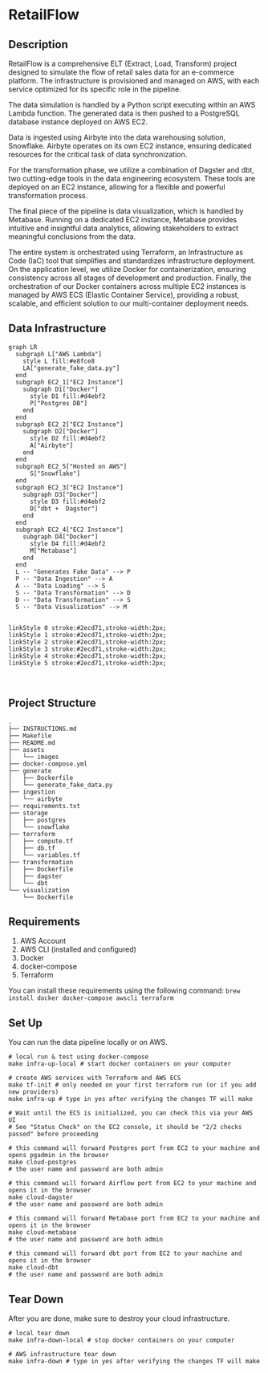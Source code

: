 # RetailFlow

## Description

RetailFlow is a comprehensive ELT (Extract, Load, Transform) project designed to simulate the flow of retail sales data for an e-commerce platform. The infrastructure is provisioned and managed on AWS, with each service optimized for its specific role in the pipeline.

The data simulation is handled by a Python script executing within an AWS Lambda function. The generated data is then pushed to a PostgreSQL database instance deployed on AWS EC2.

Data is ingested using Airbyte into the data warehousing solution, Snowflake. Airbyte operates on its own EC2 instance, ensuring dedicated resources for the critical task of data synchronization.

For the transformation phase, we utilize a combination of Dagster and dbt, two cutting-edge tools in the data engineering ecosystem. These tools are deployed on an EC2 instance, allowing for a flexible and powerful transformation process.

The final piece of the pipeline is data visualization, which is handled by Metabase. Running on a dedicated EC2 instance, Metabase provides intuitive and insightful data analytics, allowing stakeholders to extract meaningful conclusions from the data.

The entire system is orchestrated using Terraform, an Infrastructure as Code (IaC) tool that simplifies and standardizes infrastructure deployment. On the application level, we utilize Docker for containerization, ensuring consistency across all stages of development and production. Finally, the orchestration of our Docker containers across multiple EC2 instances is managed by AWS ECS (Elastic Container Service), providing a robust, scalable, and efficient solution to our multi-container deployment needs.

## Data Infrastructure

```mermaid
graph LR
  subgraph L["AWS Lambda"]
    style L fill:#e8fce8
    LA["generate_fake_data.py"]
  end
  subgraph EC2_1["EC2 Instance"]
    subgraph D1["Docker"]
      style D1 fill:#d4ebf2
      P["Postgres DB"]
    end
  end
  subgraph EC2_2["EC2 Instance"]
    subgraph D2["Docker"]
      style D2 fill:#d4ebf2
      A["Airbyte"]
    end
  end
  subgraph EC2_5["Hosted on AWS"]
      S["Snowflake"]
  end
  subgraph EC2_3["EC2 Instance"]
    subgraph D3["Docker"]
      style D3 fill:#d4ebf2
      D["dbt +  Dagster"]
    end
  end
  subgraph EC2_4["EC2 Instance"]
    subgraph D4["Docker"]
      style D4 fill:#d4ebf2
      M["Metabase"]
    end
  end
  L -- "Generates Fake Data" --> P
  P -- "Data Ingestion" --> A
  A -- "Data Loading" --> S
  S -- "Data Transformation" --> D
  D -- "Data Transformation" --> S
  S -- "Data Visualization" --> M


linkStyle 0 stroke:#2ecd71,stroke-width:2px;
linkStyle 1 stroke:#2ecd71,stroke-width:2px;
linkStyle 2 stroke:#2ecd71,stroke-width:2px;
linkStyle 3 stroke:#2ecd71,stroke-width:2px;
linkStyle 4 stroke:#2ecd71,stroke-width:2px;
linkStyle 5 stroke:#2ecd71,stroke-width:2px;
```

<br>

## Project Structure

```
.
├── INSTRUCTIONS.md
├── Makefile
├── README.md
├── assets
│   └── images
├── docker-compose.yml
├── generate
│   ├── Dockerfile
│   └── generate_fake_data.py
├── ingestion
│   └── airbyte
├── requirements.txt
├── storage
│   ├── postgres
│   └── snowflake
├── terraform
│   ├── compute.tf
│   ├── db.tf
│   └── variables.tf
├── transformation
│   ├── Dockerfile
│   ├── dagster
│   └── dbt
└── visualization
    └── Dockerfile
```

## Requirements

1. AWS Account
2. AWS CLI (installed and configured)
3. Docker
4. docker-compose
5. Terraform

You can install these requirements using the following command: `brew install docker docker-compose awscli terraform`

## Set Up

You can run the data pipeline locally or on AWS. 

```shell
# local run & test using docker-compose
make infra-up-local # start docker containers on your computer

# create AWS services with Terraform and AWS ECS
make tf-init # only needed on your first terraform run (or if you add new providers)
make infra-up # type in yes after verifying the changes TF will make

# Wait until the ECS is initialized, you can check this via your AWS UI
# See "Status Check" on the EC2 console, it should be "2/2 checks passed" before proceeding

# this command will forward Postgres port from EC2 to your machine and opens pgadmin in the browser
make cloud-postgres 
# the user name and password are both admin

# this command will forward Airflow port from EC2 to your machine and opens it in the browser
make cloud-dagster 
# the user name and password are both admin

# this command will forward Metabase port from EC2 to your machine and opens it in the browser
make cloud-metabase 
# the user name and password are both admin

# this command will forward dbt port from EC2 to your machine and opens it in the browser
make cloud-dbt
# the user name and password are both admin
```

## Tear Down

After you are done, make sure to destroy your cloud infrastructure.

```shell
# local tear down
make infra-down-local # stop docker containers on your computer

# AWS infrastructure tear down
make infra-down # type in yes after verifying the changes TF will make
```
